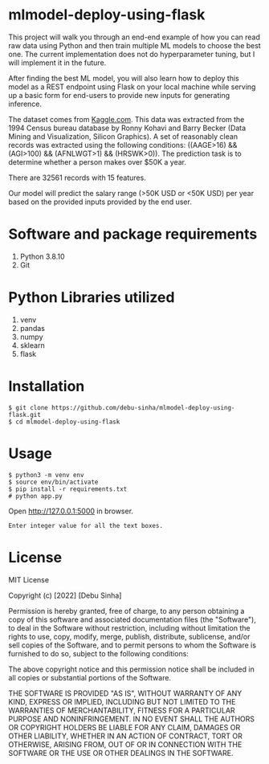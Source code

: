 # mlmodel-deploy-using-flask

This project will walk you through an end-end example of how you can read raw data using Python and then train multiple ML models to choose the best one. The current implementation does not do hyperparameter tuning, but I will implement it in the future.

After finding the best ML model, you will also learn how to deploy this model as a REST endpoint using Flask on your local machine while serving up a basic form for end-users to provide new inputs for generating inference.

The dataset comes from [Kaggle.com](https://www.kaggle.com/uciml/adult-census-income). This data was extracted from the 1994 Census bureau database by Ronny Kohavi and Barry Becker (Data Mining and Visualization, Silicon Graphics). A set of reasonably clean records was extracted using the following conditions: ((AAGE>16) && (AGI>100) && (AFNLWGT>1) && (HRSWK>0)). The prediction task is to determine whether a person makes over $50K a year.

There are 32561 records with 15 features.

Our model will predict the salary range (>50K USD or <50K USD) per year based on the provided inputs provided by the end user.

# Software and package requirements
1. Python 3.8.10
2. Git

# Python Libraries utilized 
1. venv
2. pandas
3. numpy
4. sklearn
5. flask

# Installation
```
$ git clone https://github.com/debu-sinha/mlmodel-deploy-using-flask.git
$ cd mlmodel-deploy-using-flask
```

# Usage
```
$ python3 -m venv env
$ source env/bin/activate
$ pip install -r requirements.txt
# python app.py
```
Open http://127.0.0.1:5000 in browser.

```
Enter integer value for all the text boxes.
```

# License
MIT License

Copyright (c) [2022] [Debu Sinha]

Permission is hereby granted, free of charge, to any person obtaining a copy
of this software and associated documentation files (the "Software"), to deal
in the Software without restriction, including without limitation the rights
to use, copy, modify, merge, publish, distribute, sublicense, and/or sell
copies of the Software, and to permit persons to whom the Software is
furnished to do so, subject to the following conditions:

The above copyright notice and this permission notice shall be included in all
copies or substantial portions of the Software.

THE SOFTWARE IS PROVIDED "AS IS", WITHOUT WARRANTY OF ANY KIND, EXPRESS OR
IMPLIED, INCLUDING BUT NOT LIMITED TO THE WARRANTIES OF MERCHANTABILITY,
FITNESS FOR A PARTICULAR PURPOSE AND NONINFRINGEMENT. IN NO EVENT SHALL THE
AUTHORS OR COPYRIGHT HOLDERS BE LIABLE FOR ANY CLAIM, DAMAGES OR OTHER
LIABILITY, WHETHER IN AN ACTION OF CONTRACT, TORT OR OTHERWISE, ARISING FROM,
OUT OF OR IN CONNECTION WITH THE SOFTWARE OR THE USE OR OTHER DEALINGS IN THE
SOFTWARE.

